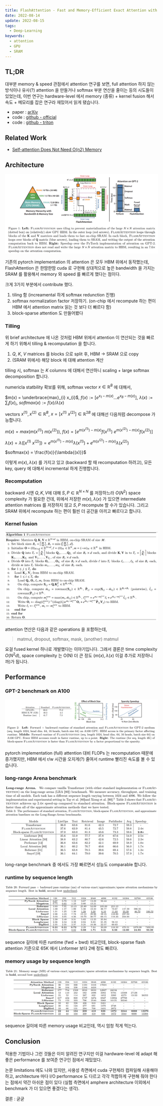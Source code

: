 ```yaml
---
title: FlashAttention - Fast and Memory-Efficient Exact Attention with IO-Awareness
date: 2022-08-14
update: 2022-08-15
tags:
  - Deep-Learning
keywords:
  - attention
  - GPU
  - SRAM
---
```


## TL;DR

대부분 memory & speed 관점에서 attention 연구를 보면, full attention 하지 않는 방식이나 유사(?) attention 을 만들거나 softmax 부분 연산을 줄이는 등의 시도들이 있었는데, 이번 연구는 hardware-level 에서 memory (종류) + kernel fusion 해서 속도 + 메모리를 잡은 연구라 재밌어서 읽게 됐습니다.

* paper : [arXiv](https://arxiv.org/abs/2205.14135)
* code : [github - official](https://github.com/HazyResearch/flash-attention)
* code : [github - triton](https://github.com/openai/triton/blob/master/python/tutorials/06-fused-attention.py)

## Related Work

* [Self-attention Does Not Need O(n2) Memory](https://arxiv.org/abs/2112.05682)

## Architecture

![img](./overview.png)

기존의 pytorch implementation 의 attention 은 모두 HBM 위에서 동작했는데, FlashAttention 은 한땀한땀 cuda 로 구현해 상대적으로 높은 bandwidth 을 가지는 SRAM 를 활용해서 memory 와 speed 를 빠르게 했다는 점이다.

크게 3가지 부분에서 contribute 했다.

1. tiling 함 (increamental 하게 softmax redunction 진행)
2. softmax normalization factor 저장하기. (on-chip 에서 recompute 하는 편이 HBM 에서 attention matrix 읽는 것 보다 더 빠르다 함)
3. block-sparse attention 도 만들어봤다

### Tilling

위 brief architecture 에 나온 것처럼 HBM 위에서 attention 이 연산되는 것을 빠르게 하기 위해서 tilling & recomputation 을 합니다.

1. $Q$, $K$, $V$ matrices 를 blocks 으로 split 후, HBM -> SRAM 으로 copy
2. (SRAM 위에서) 해당 block 에 대해 attention 계산

tilling 시, softmax 는 $K$ columns 에 대해서 연산하니 scaling + large softmax decomposition 합니다.

numericla statbility 확보를 위해, softmax vector $x \in \mathbb{R}^{B}$ 에 대해서,

$m(x) = \underbrace{max}_{i} x_{i}$, $f(x) := [e^{x_{1} - m(x)} ... e^{x_{B} - m(x)}]$, $\lambda(x) := \sum_{i} f(x)_{i}$, $softmax(x) := f(x) / \lambda(x)$

vectors $x^{(1)}, x^{(2)} \in \mathbb{R}^{B}$, $x = [x^{(1)} \ x^{(2)}] \in \mathbb{R}^{2B}$ 에 대해선 다음처럼 decompose 가능합니다.

$m(x) = max(m(x^{(1)}) \ m(x^{(2)}))$, $f(x) = [e^{m(x^{(1)}) - m(x)} f(x^{(1)}) \ e^{m(x^{(2)}) - m(x)} f(x^{(2)})]$

$\lambda(x) = \lambda([x^{(1)} \ x^{(2)}]) = e^{m(x^{(1)}) - m(x)} \lambda(x^{(1)}) + e^{m(x^{(2)}) - m(x)} \lambda(x^{(2)})$

$softmax(x) = \frac{f(x)}{\lambda{(x)}}$

이렇게 $m(x), \lambda{(x)}$ 를 가지고 있고 (backward 할 때 recomputation 하려고), 모든 key, query 에 대해서 incremental 하게 진행합니다.

### Recomputation

backward 시엔 $Q, K, V$에 대해 $S, P \in \mathbb{R}^{N \times N}$ 를 저장하느라 $O(N^2)$ space complexity 가 필요한 건데, 위에서 저장한 $m(x), \lambda{(x)}$ 가 있으면 intermediate attention matrices 를 저장하지 않고 $S, P$ recompute 할 수가 있습니다. 그리고 SRAM 위에서 recompute 하는 편이 훨씬 더 공간을 아끼고 빠르다고 합니다.

### Kernel fusion

![img](./flash_attention.png)

attention 연산은 다음과 같은 operations 을 포함하는데,

> matmul, dropout, softmax, mask, (another) matmul

요걸 fused kernel 하나로 개발했다는 이야기입니다. 그래서 결론은 time complexity $O(N^{2}d)$, space complexity 는 O(N) 더 큰 정도 ($m(x), \lambda{(x)}$ 이걸 추가로 저장하니까)가 됩니다.

## Performance

### GPT-2 benchmark on A100

![img](./speed_comparision.png)

pytorch implementation (full) attention 대비 FLOPs 는 recomputation 때문에 증가했지만, HBM 에서 r/w 시간을 오지게(?) 줄여서 runtime 빨리진 속도를 볼 수 있습니다.

### long-range Arena benchmark

![img](./long_range_benchmark.png)

long-range benchmark 중 에서도 가장 빠르면서 성능도 comparable 합니다.

### runtime by sequence length

![img](./runtime_by_seq_len.png)

sequence 길이에 따른 runtime (fwd + bwd) 비교인데, block-sparse flash attention 기준으로 65K 에서 Linformer 보다 2배 정도 빠르다.

### memory usage by sequence length

![img](./memory_usage_by_seq_len.png)

sequence 길이에 따른 memory usage 비교인데, 역시 엄청 적게 먹는다.

## Conclusion

적용한 기법이나 그런 것들은 이미 알려진 연구지만 이걸 hardware-level 에 adapt 해 좋은 performance 를 보여준 연구인 점에서 재밌었다.

논문 limitations 에도 나와 있지만, 사용성 측면에서 cuda 구현체라 컴파일해 사용해야 하고, architecture 마다 I/O performance 도 다르고 각각 적합하게 구현해 줘야 한다는 점에서 약간 아쉬운 점이 있다 (실험 측면에서 amphere architecture 이외에서 benchmark 가 더 있으면 좋겠다는 생각).

결론 : 굳굳
